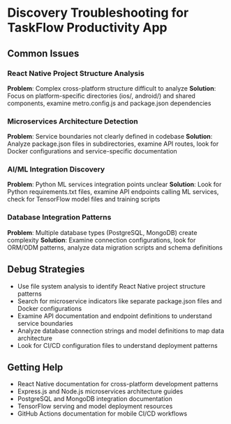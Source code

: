 # Discovery Troubleshooting for TaskFlow Productivity App

## Common Issues

### React Native Project Structure Analysis
**Problem**: Complex cross-platform structure difficult to analyze
**Solution**: Focus on platform-specific directories (ios/, android/) and shared components, examine metro.config.js and package.json dependencies

### Microservices Architecture Detection
**Problem**: Service boundaries not clearly defined in codebase
**Solution**: Analyze package.json files in subdirectories, examine API routes, look for Docker configurations and service-specific documentation

### AI/ML Integration Discovery
**Problem**: Python ML services integration points unclear
**Solution**: Look for Python requirements.txt files, examine API endpoints calling ML services, check for TensorFlow model files and training scripts

### Database Integration Patterns
**Problem**: Multiple database types (PostgreSQL, MongoDB) create complexity
**Solution**: Examine connection configurations, look for ORM/ODM patterns, analyze data migration scripts and schema definitions

## Debug Strategies
- Use file system analysis to identify React Native project structure patterns
- Search for microservice indicators like separate package.json files and Docker configurations  
- Examine API documentation and endpoint definitions to understand service boundaries
- Analyze database connection strings and model definitions to map data architecture
- Look for CI/CD configuration files to understand deployment patterns

## Getting Help
- React Native documentation for cross-platform development patterns
- Express.js and Node.js microservices architecture guides
- PostgreSQL and MongoDB integration documentation
- TensorFlow serving and model deployment resources
- GitHub Actions documentation for mobile CI/CD workflows